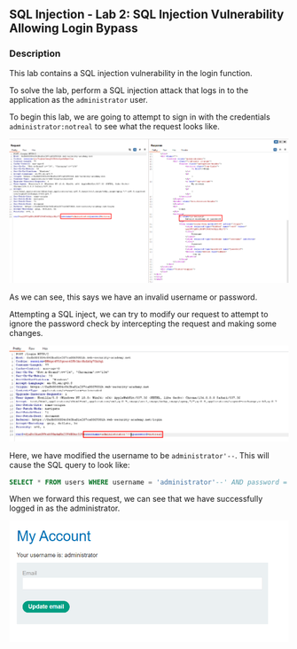 ## SQL Injection - Lab 2: SQL Injection Vulnerability Allowing Login Bypass

### Description
This lab contains a SQL injection vulnerability in the login function.

To solve the lab, perform a SQL injection attack that logs in to the application as the `administrator` user.

To begin this lab, we are going to attempt to sign in with the credentials `administrator:notreal` to see what the request looks like.

![](TestLogin.png)

As we can see, this says we have an invalid username or password.

Attempting a SQL inject, we can try to modify our request to attempt to ignore the password check by intercepting the request and making some changes.

![](Intercept.png)

Here, we have modified the username to be `administrator'--`. This will cause the SQL query to look like:

```sql
SELECT * FROM users WHERE username = 'administrator'--' AND password = 'notreal'
```

When we forward this request, we can see that we have successfully logged in as the administrator.

![](Admin.png)

